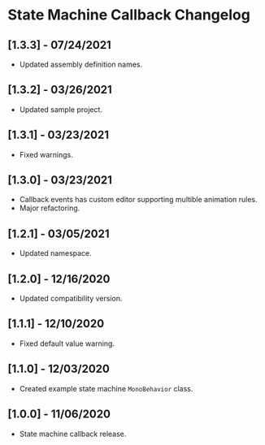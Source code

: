 # State Machine Callback Changelog

## [1.3.3] - 07/24/2021
- Updated assembly definition names.

## [1.3.2] - 03/26/2021
- Updated sample project.

## [1.3.1] - 03/23/2021
- Fixed warnings.

## [1.3.0] - 03/23/2021
- Callback events has custom editor supporting multible animation rules.
- Major refactoring.

## [1.2.1] - 03/05/2021
- Updated namespace.

## [1.2.0] - 12/16/2020
- Updated compatibility version.

## [1.1.1] - 12/10/2020
- Fixed default value warning.

## [1.1.0] - 12/03/2020
- Created example state machine `MonoBehavior` class.

## [1.0.0] - 11/06/2020
- State machine callback release.
